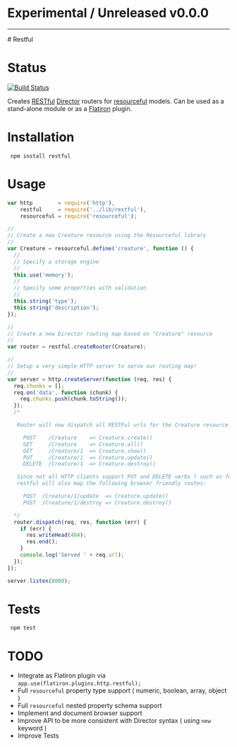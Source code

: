 # Experimental / Unreleased v0.0.0

<hr/>
# Restful

# Status
[![Build Status](https://secure.travis-ci.org/flatiron/restful.png)](http://travis-ci.org/flatiron/restful)

Creates [RESTful](http://en.wikipedia.org/wiki/Representational_state_transfer) [Director](http://github.com/flatiron/director) routers for [resourceful](http://github.com/flatiron/resourceful) models. Can be used as a stand-alone module or as a [Flatiron](http://github.com/flatiron/) plugin.

# Installation

     npm install restful

# Usage

``` js
var http        = require('http'),
    restful     = require('../lib/restful'),
    resourceful = require('resourceful');

//
// Create a new Creature resource using the Resourceful library
//
var Creature = resourceful.define('creature', function () {
  //
  // Specify a storage engine
  //
  this.use('memory');
  //
  // Specify some properties with validation
  //
  this.string('type');
  this.string('description');
});

//
// Create a new Director routing map based on "Creature" resource
//
var router = restful.createRouter(Creature);

//
// Setup a very simple HTTP server to serve our routing map!
//
var server = http.createServer(function (req, res) {
  req.chunks = [];
  req.on('data', function (chunk) {
    req.chunks.push(chunk.toString());
  });
  /*

   Router will now dispatch all RESTFul urls for the Creature resource

     POST    /Creature    => Creature.create()
     GET     /Creature    => Creature.all()
     GET     /Creature/1  => Creature.show()
     PUT     /Creature/1  => Creature.update()
     DELETE  /Creature/1  => Creature.destroy()

   Since not all HTTP clients support PUT and DELETE verbs ( such as forms in web browsers ),
   restful will also map the following browser friendly routes:

     POST  /Creature/1/update  => Creature.update()
     POST  /Creature/1/destroy => Creature.destroy()

  */
  router.dispatch(req, res, function (err) {
    if (err) {
      res.writeHead(404);
      res.end();
    }
    console.log('Served ' + req.url);
  });
});

server.listen(8000);
```

# Tests

     npm test

# TODO

 - Integrate as Flatiron plugin via `app.use(flatiron.plugins.http.restful);`
 - Full `resourceful` property type support ( numeric, boolean, array, object )
 - Full `resourceful` nested property schema support
 - Implement and document browser support
 - Improve API to be more consistent with Director syntax ( using `new` keyword )
 - Improve Tests
